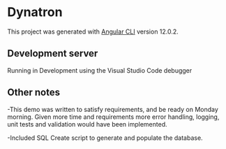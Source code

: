 # Dynatron

This project was generated with [Angular CLI](https://github.com/angular/angular-cli) version 12.0.2.

## Development server

Running in Development using the Visual Studio Code debugger

## Other notes
-This demo was written to satisfy requirements, and be ready on Monday morning. Given more time and requirements more error handling, logging, unit tests and validation would have been implemented.

-Included SQL Create script to generate and populate the database.